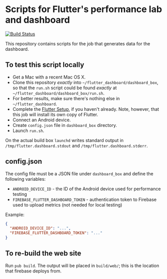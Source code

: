 # Scripts for Flutter's performance lab and dashboard

[![Build Status](https://travis-ci.org/flutter/dashboard_box.svg?branch=master)](https://travis-ci.org/flutter/dashboard_box)

This repository contains scripts for the job that generates data for the
dashboard.

## To test this script locally

- Get a Mac with a recent Mac OS X.
- Clone this repository _exactly_ into `~/flutter_dashboard/dashboard_box`, so
  that the `run.sh` script could be found _exactly_ at
  `~/flutter_dashboard/dashboard_box/run.sh`.
- For better results, make sure there's nothing else in `~/flutter_dashboard`.
- Complete the [Flutter Setup](https://flutter.io/setup/), if you haven't
  already. Note, however, that this job will install its own copy of Flutter.
- Connect an Android device.
- Create `config.json` file in `dashboard_box` directory.
- Launch `run.sh`.

On the actual build box `launchd` writes standard output in
`/tmp/flutter.dashboard.stdout` and `/tmp/flutter.dashboard.stderr`.

## config.json

The config file must be a JSON file under `dashboard_box` and define the
following variables:

 * `ANDROID_DEVICE_ID` - the ID of the Android device used for performance
   testing
 * `FIREBASE_FLUTTER_DASHBOARD_TOKEN` - authentication token to Firebase used to
   upload metrics (not needed for local testing)

Example:

```json
{
  "ANDROID_DEVICE_ID": "...",
  "FIREBASE_FLUTTER_DASHBOARD_TOKEN": "..."
}
```

## To re-build the web site

Run `pub build`. The output will be placed in `build/web/`; this is the location
that firebase deploys from.
